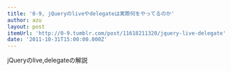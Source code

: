 ```yaml
---
title: '0-9, jQueryのliveやdelegateは実際何をやってるのか'
author: azu
layout: post
itemUrl: 'http://0-9.tumblr.com/post/11618211320/jquery-live-delegate'
date: '2011-10-31T15:00:00.000Z'
---
```

jQueryのlive,delegateの解説
